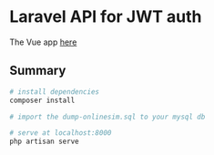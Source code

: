 # Laravel API for JWT auth


The Vue app [here](https://github.com/nurbakhyt/frontend-jwt)

## Summary

``` bash
# install dependencies
composer install

# import the dump-onlinesim.sql to your mysql db

# serve at localhost:8000
php artisan serve
